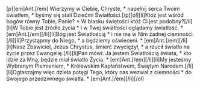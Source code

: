 [p][em]Ant.[/em] Wierzymy w Ciebie, Chryste, * napełnij serca Twoim światłem, * byśmy się stali Dziećmi Światłości.[/p][ol][li]Któż jest wśród bogów równy Tobie, Panie? * W blasku świętości któż Ci jest podobny?[/li][li]W Tobie jest źródło życia * i w Twej światłości oglądamy światłość. * [em]Ant.[/em][/li][li]Bóg jest Światłością * i nie ma w Nim żadnej ciemności.[/li][li]Przystąpmy do Niego, * a będziemy oświeceni. * [em]Ant.[/em][/li][li]Nasz Zbawiciel, Jezus Chrystus, śmierć zwyciężył, * a rzucił światło na życie przez Ewangelię.[/li][li]Pan mówi: Ja jestem Światłością świata, * kto idzie za Mną, będzie miał światło Życia. * [em]Ant.[/em][/li][li]My jesteśmy Wybranym Plemieniem, * Królewskim Kapłaństwem, Świętym Narodem.[/li][li]Ogłaszajmy więc dzieła potęgi Tego, który nas wezwał z ciemności * do Swojego przedziwnego światła. * [em]Ant.[/em][/li][/ol]